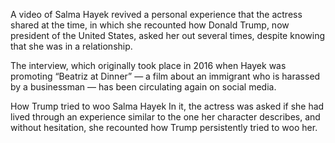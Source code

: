 A video of Salma Hayek revived a personal experience that the actress shared at the time, in which she recounted how Donald Trump, now president of the United States, asked her out several times, despite knowing that she was in a relationship.

The interview, which originally took place in 2016 when Hayek was promoting “Beatriz at Dinner” — a film about an immigrant who is harassed by a businessman — has been circulating again on social media.

How Trump tried to woo Salma Hayek
In it, the actress was asked if she had lived through an experience similar to the one her character describes, and without hesitation, she recounted how Trump persistently tried to woo her.
